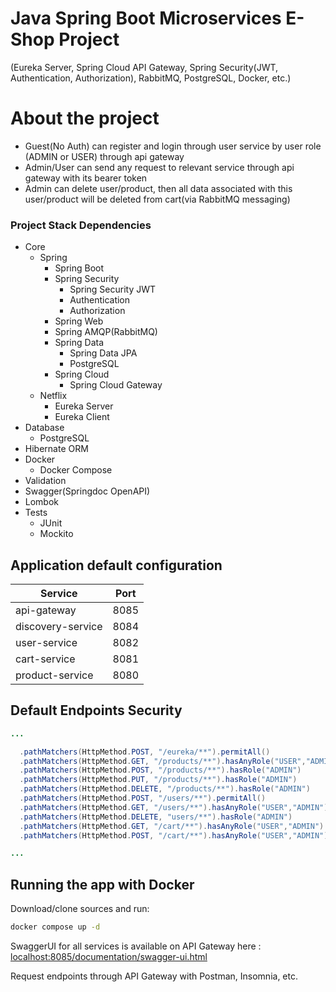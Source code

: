 # Java Spring Boot Microservices E-Shop Project
(Eureka Server, Spring Cloud API Gateway, Spring Security(JWT, Authentication, Authorization), RabbitMQ, PostgreSQL, Docker, etc.)

# About the project

<ul style="list-style-type:disc">
  
  <li>Guest(No Auth) can register and login through user service by user role (ADMIN or USER) through api gateway</li>
  <li>Admin/User can send any request to relevant service through api gateway with its bearer token</li>
  <li>Admin can delete user/product, then all data associated with this user/product will be deleted from cart(via RabbitMQ messaging)</li>
</ul>

### Project Stack Dependencies

* Core
    * Spring
        * Spring Boot
        * Spring Security
            * Spring Security JWT
            * Authentication
            * Authorization
        * Spring Web
        * Spring AMQP(RabbitMQ)
        * Spring Data
            * Spring Data JPA
            * PostgreSQL
        * Spring Cloud
            * Spring Cloud Gateway
    * Netflix
        * Eureka Server
        * Eureka Client
* Database
    * PostgreSQL
* Hibernate ORM
* Docker
    * Docker Compose
* Validation
* Swagger(Springdoc OpenAPI)
* Lombok
* Tests
  * JUnit
  * Mockito

## Application default configuration
| Service               | Port |
|-----------------------| --   |
| api-gateway           | 8085 |
| discovery-service     | 8084 |
| user-service          | 8082 |
| cart-service          | 8081 |
| product-service       | 8080 |

## Default Endpoints Security 

```java
...

  .pathMatchers(HttpMethod.POST, "/eureka/**").permitAll()
  .pathMatchers(HttpMethod.GET, "/products/**").hasAnyRole("USER","ADMIN")
  .pathMatchers(HttpMethod.POST, "/products/**").hasRole("ADMIN")
  .pathMatchers(HttpMethod.PUT, "/products/**").hasRole("ADMIN")
  .pathMatchers(HttpMethod.DELETE, "/products/**").hasRole("ADMIN")
  .pathMatchers(HttpMethod.POST, "/users/**").permitAll()
  .pathMatchers(HttpMethod.GET, "/users/**").hasAnyRole("USER","ADMIN")
  .pathMatchers(HttpMethod.DELETE, "users/**").hasRole("ADMIN")
  .pathMatchers(HttpMethod.GET, "/cart/**").hasAnyRole("USER","ADMIN")
  .pathMatchers(HttpMethod.POST, "/cart/**").hasAnyRole("USER","ADMIN")

...
```

## Running the app with Docker

Download/clone sources and run:
```bash
docker compose up -d
```
SwaggerUI for all services is available on API Gateway here : [localhost:8085/documentation/swagger-ui.html](http://localhost:8085/documentation/swagger-ui.html)

Request endpoints through API Gateway with Postman, Insomnia, etc.
    
